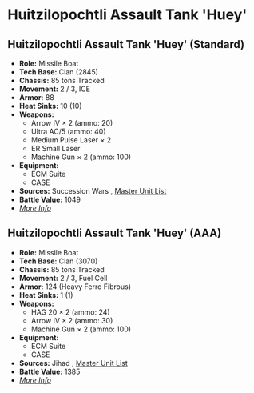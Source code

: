 # Huitzilopochtli Assault Tank 'Huey' 

## Huitzilopochtli Assault Tank 'Huey' (Standard) 

- **Role:** Missile Boat 
- **Tech Base:** Clan (2845) 
- **Chassis:** 85 tons Tracked 
- **Movement:** 2 / 3, ICE 
- **Armor:** 88 
- **Heat Sinks:** 10 (10) 
- **Weapons:** 
  - Arrow IV × 2 (ammo: 20) 
  - Ultra AC/5 (ammo: 40) 
  - Medium Pulse Laser × 2 
  - ER Small Laser 
  - Machine Gun × 2 (ammo: 100) 
- **Equipment:** 
  - ECM Suite 
  - CASE 
- **Sources:** Succession Wars , [Master Unit List](http://masterunitlist.info/Unit/Details/1551) 
- **Battle Value:** 1049 
- [*More Info*](huitzilopochtli_assault_tank_huey/huitzilopochtli_assault_tank_huey_standard.md) 

## Huitzilopochtli Assault Tank 'Huey' (AAA) 

- **Role:** Missile Boat 
- **Tech Base:** Clan (3070) 
- **Chassis:** 85 tons Tracked 
- **Movement:** 2 / 3, Fuel Cell 
- **Armor:** 124 (Heavy Ferro Fibrous) 
- **Heat Sinks:** 1 (1) 
- **Weapons:** 
  - HAG 20 × 2 (ammo: 24) 
  - Arrow IV × 2 (ammo: 30) 
  - Machine Gun × 2 (ammo: 100) 
- **Equipment:** 
  - ECM Suite 
  - CASE 
- **Sources:** Jihad , [Master Unit List](http://masterunitlist.info/Unit/Details/1550) 
- **Battle Value:** 1385 
- [*More Info*](huitzilopochtli_assault_tank_huey/huitzilopochtli_assault_tank_huey_aaa.md) 

